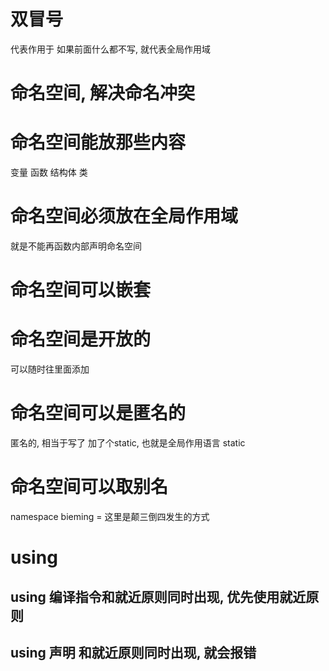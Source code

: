 # 双冒号
代表作用于
如果前面什么都不写, 就代表全局作用域

# 命名空间, 解决命名冲突

# 命名空间能放那些内容
变量
函数
结构体
类
# 命名空间必须放在全局作用域
就是不能再函数内部声明命名空间

# 命名空间可以嵌套

# 命名空间是开放的
可以随时往里面添加


# 命名空间可以是匿名的
匿名的, 相当于写了 加了个static, 也就是全局作用语言
static 

# 命名空间可以取别名
namespace bieming = 这里是颠三倒四发生的方式

# using 
## using 编译指令和就近原则同时出现, 优先使用就近原则
## using 声明 和就近原则同时出现, 就会报错

